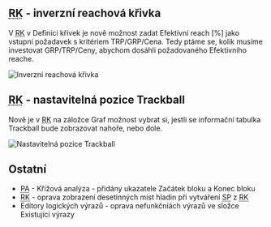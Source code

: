 ﻿---
categories: [fenix]
layout: fenix
---
## <abbr title="Reachové křivky">RK</abbr> - inverzní reachová křivka
V <abbr title="Reachové křivky">RK</abbr> v Definici křivek je nově možnost zadat Efektivní reach [%] jako vstupní požadavek s kritériem TRP/GRP/Cena. Tedy ptáme se, kolik musíme investovat GRP/TRP/Ceny, abychom dosáhli požadovaného Efektivního reache.

![Inverzní reachová křivka]({{site.url}}/data/inverznireachovka.png "Inverzní reachová křivka")

## <abbr title="Reachové křivky">RK</abbr> - nastavitelná pozice Trackball
Nově je v <abbr title="Reachové křivky">RK</abbr> na záložce Graf možnost vybrat si, jestli se informační tabulka Trackball bude zobrazovat nahoře, nebo dole.

![Nastavitelná pozice Trackball]({{site.url}}/data/trackballpozice.gif "Nastavitelná pozice Trackball")

## Ostatní
<ul>
<li><abbr title="Postanalýza">PA</abbr> - Křížová analýza - přidány ukazatele Začátek bloku a Konec bloku</li>
<li><abbr title="Reachové křivky">RK</abbr> - oprava zobrazení desetinných míst hladin při vytváření <abbr title="Strategický plán">SP</abbr> z <abbr title="Reachové křivky">RK</abbr></li>
<li>Editory logických výrazů - oprava nefunkčníách výrazů ve složce Existující výrazy</li>
</ul>
